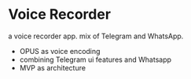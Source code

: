 # Voice Recorder
a voice recorder app. mix of Telegram and WhatsApp.

- OPUS as voice encoding
- combining Telegram ui features and Whatsapp
- MVP as architecture
